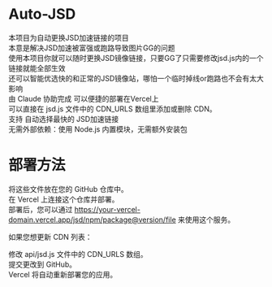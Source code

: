 # Auto-JSD
本项目为自动更换JSD加速链接的项目<br>
本意是解决JSD加速被富强或跑路导致图片GG的问题<br>
使用本项目你就可以随时更换JSD镜像链接，只要GG了只需要修改jsd.js内的一个链接就能全部生效<br>
还可以智能优选快的和正常的JSD镜像站，哪怕一个临时掉线or跑路也不会有太大影响<br>
由 Claude 协助完成 可以便捷的部署在Vercel上<br>
可以直接在 jsd.js 文件中的 CDN_URLS 数组里添加或删除 CDN。<br>
支持 自动选择最快的 JSD加速链接<br>
无需外部依赖：使用 Node.js 内置模块，无需额外安装包<br>

# 部署方法
将这些文件放在您的 GitHub 仓库中。<br>
在 Vercel 上连接这个仓库并部署。<br>
部署后，您可以通过 https://your-vercel-domain.vercel.app/jsd/npm/package@version/file 来使用这个服务。<br>

如果您想更新 CDN 列表：<br>

修改 api/jsd.js 文件中的 CDN_URLS 数组。<br>
提交更改到 GitHub。<br>
Vercel 将自动重新部署您的应用。<br>
